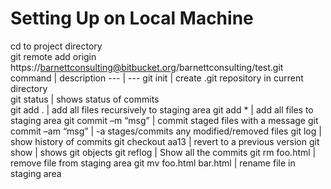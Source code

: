 # Setting Up on Local Machine
cd to project directory  
git remote add origin https://barnettconsulting@bitbucket.org/barnettconsulting/test.git  
command | description
--- | ---
git init | create .git repository in current directory  
git status | shows status of commits  
git add . | add all files recursively to staging area
git add * | add all files to staging area
git commit –m “msg” | commit staged files with a message
git commit –am “msg” |	-a stages/commits any modified/removed files
git log	|  show history of commits
git checkout aa13	 | revert to a previous version
git show	| shows git objects
git reflog	| Show all the commits
git rm foo.html	| remove file from staging area
git mv foo.html bar.html | rename file in staging area
